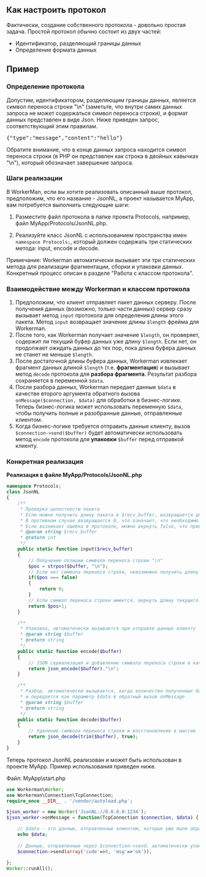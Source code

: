 ## Как настроить протокол

Фактически, создание собственного протокола - довольно простая задача. Простой протокол обычно состоит из двух частей:
 * Идентификатор, разделяющий границы данных
 * Определение формата данных

## Пример

### Определение протокола
Допустим, идентификатором, разделяющим границы данных, является символ переноса строки "\n" (заметьте, что внутри самих данных запроса не может содержаться символ переноса строки), и формат данных представлен в виде Json. Ниже приведен запрос, соответствующий этим правилам.

<pre>
{"type":"message","content":"hello"}
</pre>

Обратите внимание, что в конце данных запроса находится символ переноса строки (в PHP он представлен как строка в двойных кавычках "\n"), который обозначает завершение запроса.

### Шаги реализации
В WorkerMan, если вы хотите реализовать описанный выше протокол, предположим, что его название - JsonNL, а проект называется MyApp, вам потребуется выполнить следующие шаги:

1. Разместите файл протокола в папке проекта Protocols, например, файл MyApp/Protocols/JsonNL.php.

2. Реализуйте класс JsonNL с использованием пространства имен `namespace Protocols;`, который должен содержать три статических метода: input, encode и decode.

Примечание: Workerman автоматически вызывает эти три статических метода для реализации фрагментации, сборки и упаковки данных. Конкретный процесс описан в разделе "Работа с классом протокола".

### Взаимодействие между Workerman и классом протокола
1. Предположим, что клиент отправляет пакет данных серверу. После получения данных (возможно, только части данных) сервер сразу вызывает метод `input` протокола для определения длины этого пакета. Метод `input` возвращает значение длины `$length` фрейма для Workerman.
2. После того, как Workerman получает значение `$length`, он проверяет, содержит ли текущий буфер данных уже длину `$length`. Если нет, он продолжает ожидать данных до тех пор, пока длина буфера данных не станет не меньше `$length`.
3. После достаточной длины буфера данных, Workerman извлекает фрагмент данных длиной `$length` (т.е. **фрагментация**) и вызывает метод `decode` протокола для **разбора фрагмента**. Результат разбора сохраняется в переменной `$data`.
4. После разбора данных, Workerman передает данные `$data` в качестве второго аргумента обратного вызова` onMessage($connection, $data)` для обработки в бизнес-логике. Теперь бизнес-логика может использовать переменную `$data`, чтобы получить полные и разобранные данные, отправленные клиентом.
5. Когда бизнес-логике требуется отправить данные клиенту, вызов `$connection->send($buffer)` будет автоматически использовать метод `encode` протокола для **упаковки** `$buffer` перед отправкой клиенту.

### Конкретная реализация

**Реализация в файле MyApp/Protocols/JsonNL.php**
```php
namespace Protocols;
class JsonNL
{
    /**
     * Проверка целостности пакета
     * Если можно получить длину пакета в $recv_buffer, возвращается длина всего пакета
     * В противном случае возвращается 0, что означает, что необходимо дождаться дополнительных данных.
     * Если возникает ошибка в протоколе, можно вернуть false, что приведет к разрыву соединения с текущим клиентом
     * @param string $recv_buffer
     * @return int
     */
    public static function input($recv_buffer)
    {
        // Получение позиции символа переноса строки "\n"
        $pos = strpos($buffer, "\n");
        // Если нет символа переноса строки, невозможно получить длину пакета, вернуть 0 и ожидать дополнительных данных
        if($pos === false)
        {
            return 0;
        }
        // Если символ переноса строки имеется, вернуть длину текущего пакета (включая символ переноса строки)
        return $pos+1;
    }

    /**
     * Упаковка, автоматически вызывается при отправке данных клиенту
     * @param string $buffer
     * @return string
     */
    public static function encode($buffer)
    {
        // JSON сериализация и добавление символа переноса строки в качестве пометки окончания запроса
        return json_encode($buffer)."\n";
    }

    /**
     * Разбор, автоматически вызывается, когда количество полученных байтов равно возвращенному значению input (значение больше 0)
     * и передается как параметр $data в обратный вызов onMessage
     * @param string $buffer
     * @return string
     */
    public static function decode($buffer)
    {
        // Удаление символа переноса строки и восстановление в массив
        return json_decode(trim($buffer), true);
    }
}
```

Теперь протокол JsonNL реализован и может быть использован в проекте MyApp. Пример использования приведен ниже.

Файл: MyApp\start.php
```php
use Workerman\Worker;
use Workerman\Connection\TcpConnection;
require_once __DIR__ . '/vendor/autoload.php';

$json_worker = new Worker('JsonNL://0.0.0.0:1234');
$json_worker->onMessage = function(TcpConnection $connection, $data) {

    // $data - это данные, отправленные клиентом, которые уже были обработаны методом JsonNL::decode
    echo $data;
    
    // Данные, отправленные через $connection->send, автоматически упаковываются методом JsonNL::encode и затем отправляются клиенту
    $connection->send(array('code'=>0, 'msg'=>'ok'));
    
};
Worker::runAll();
```
